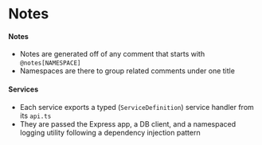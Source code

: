 # Notes

#### Notes
- Notes are generated off of any comment that starts with `@notes[NAMESPACE]`
- Namespaces are there to group related comments under one title

#### Services
- Each service exports a typed (`ServiceDefinition`) service handler from its `api.ts`
- They are passed the Express app, a DB client, and a namespaced logging utility following a dependency injection pattern


